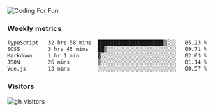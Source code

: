 ![Coding For Fun](https://glitch-art.vercel.app/api/simple?word=<Rise%20/>)

### Weekly metrics

<!--START_SECTION:waka-->

```txt
TypeScript   32 hrs 58 mins  █████████████████████▒░░░   85.23 %
SCSS         3 hrs 45 mins   ██▒░░░░░░░░░░░░░░░░░░░░░░   09.71 %
Markdown     1 hr 1 min      ▓░░░░░░░░░░░░░░░░░░░░░░░░   02.63 %
JSON         26 mins         ▒░░░░░░░░░░░░░░░░░░░░░░░░   01.14 %
Vue.js       13 mins         ░░░░░░░░░░░░░░░░░░░░░░░░░   00.57 %
```

<!--END_SECTION:waka-->


### Visitors
![gh_visitors](https://profile-counter.glitch.me/okyiww/count.svg)